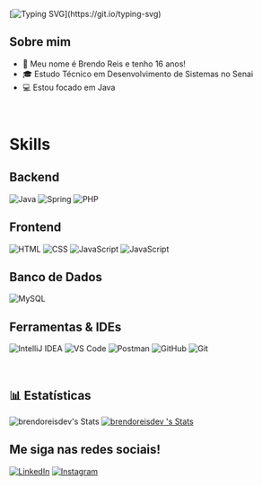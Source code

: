 
[![Typing SVG](https://readme-typing-svg.herokuapp.com?font=Montserrat&size=40&pause=1000&color=9350B9&vCenter=true&width=530&height=40&lines=Ol%C3%A1+eu+sou+o+Brendo+Reis!)](https://git.io/typing-svg)

## Sobre mim

- 🤔 Meu nome é Brendo Reis e tenho 16 anos!
- 🎓 Estudo Técnico em Desenvolvimento de Sistemas no Senai
- 💻 Estou focado em Java

<br>

# Skills 

## Backend

![Java](https://skillicons.dev/icons?i=java\&theme=light)
![Spring](https://skillicons.dev/icons?i=spring\&theme=light)
![PHP](https://skillicons.dev/icons?i=php\&theme=light)

## Frontend

![HTML](https://skillicons.dev/icons?i=html\&theme=light)
![CSS](https://skillicons.dev/icons?i=css\&theme=light)
![JavaScript](https://skillicons.dev/icons?i=js\&theme=light)
![JavaScript](https://skillicons.dev/icons?i=bootstrap\&theme=light)

## Banco de Dados

![MySQL](https://skillicons.dev/icons?i=mysql\&theme=light)

## Ferramentas & IDEs

![IntelliJ IDEA](https://skillicons.dev/icons?i=idea\&theme=light)
![VS Code](https://skillicons.dev/icons?i=vscode\&theme=light)
![Postman](https://skillicons.dev/icons?i=postman\&theme=light)
![GitHub](https://skillicons.dev/icons?i=github\&theme=light)
![Git](https://skillicons.dev/icons?i=git\&theme=light)




<br>





## 📊 Estatísticas
![brendoreisdev's Stats](https://github-readme-stats.vercel.app/api?username=brendoreisdev&theme=midnight-purple&show_icons=true&hide_border=true&count_private=true)
 [![brendoreisdev 's Stats](https://github-readme-stats.vercel.app/api/top-langs/?username=brendoreisdev&theme=midnight-purple&show_icons=true&hide_border=true&count_private=true)](https://github.com/brendoreisdev/github-readme-stats)

## Me siga nas redes sociais!


[![LinkedIn](https://skillicons.dev/icons?i=linkedin&theme=light)](https://linkedin.com/in/imbrendoo)
[![Instagram](https://skillicons.dev/icons?i=instagram&theme=light)](https://linkedin.com/in/imbrendoo)
